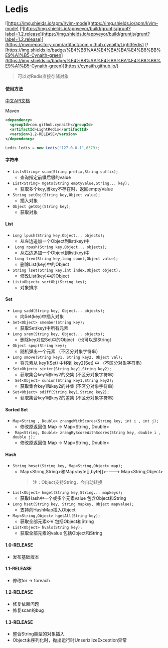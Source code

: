 # Ledis
![https://img.shields.io/apm/l/vim-mode](https://img.shields.io/apm/l/vim-mode)
[![https://img.shields.io/appveyor/build/gruntjs/grunt?label=1.2.release](https://img.shields.io/appveyor/build/gruntjs/grunt?label=1.2.release)](https://mvnrepository.com/artifact/com.github.cynaith/LightRedis)
[![https://img.shields.io/badge/%E4%B8%AA%E4%BA%BA%E4%B8%BB%E9%A1%B5-Cynaith-green](https://img.shields.io/badge/%E4%B8%AA%E4%BA%BA%E4%B8%BB%E9%A1%B5-Cynaith-green)](https://cynaith.github.io/)
> 可以对Redis直接存储对象

#### 使用方法 

[中文API文档]( https://apidoc.gitee.com/Cynaith/Ledis)

Maven
```xml
<dependency>
  <groupId>com.github.cynaith</groupId>
  <artifactId>LightRedis</artifactId>
  <version>1.2-RELEASE</version>
</dependency>
```

```java
Ledis ledis = new Ledis("127.0.0.1",6379);
```


#### 字符串
- `List<String> scan(String prefix,String suffix);`
    - 查询指定前缀后缀的value
- `List<String> mgets(String emptyValue,String... key);`
    - 获取多个key,当key不存在时，返回emptyValue
- `String setObj(String key,Object value);`
    - 插入对象
- `Object getObj(String key);`
    - 获取对象

#### List
- `Long lpush(String key,Object... objects);`
    - 从左边追加一个Object到list(key)中
- ` Long rpush(String key,Object... objects);`
    - 从右边追加一个Object到list(key)中
- ` Long lrem(String key,long count,Object value);`
    - 删除List(key)中的Object
- `String lset(String key,int index,Object object);`
    - 修改List(key)中的Object
- `List<Object> sortObj(String key);`
    - 对象排序
#### Set
- `Long sadd(String key, Object... objects);`
    - 向Set(key)中插入对象
- `Set<Object> smember(String key);`
    - 获取Set(key)中所有元素 
- `Long srem(String key, Object... objects);`
    - 删除key对应Set中的Object （也可以是String）
- `Object spop(String key);`
    - 随机弹出一个元素 （不区分对象字符串）
- `Long smove(String key1, String key2, Object val);`
    - 将元素从 key1(Set) 中移到 key2(Set) 中 （不区分对象字符串）
- `Set<Object> sinter(String key1,String key2);`
    - 获取集合key1和key2的交集 (不区分对象字符串)
- ` Set<Object> sunion(String key1,String key2);`
    - 获取集合key1和key2的并集 (不区分对象字符串)
- `Set<Object> sdiff(String key1,String key2);`
    - 获取集合key1和key2的差集 (不区分对象字符串)
#### Sorted Set
- `Map<String , Double> zrangeWithScores(String key, int i , int j);`
    - 修改原返回值 Map<Tuple> -> Map<String , Double>
- ` Map<String, Double> zrangByScoreWithScores(String key, double i , double j);`
    - 修改原返回值 Map<Tuple> -> Map<String , Double>
#### Hash
- `String hmset(String key, Map<String,Object> map);`
    - Map<String,String>和Map<byte[],byte[]>----> Map<String,Object>
        > 注：Object支持String，会自动转换
- `List<Object> hmget(String key,String... mapkeys);`
    - 获取Hash中一个或多个元素value 包含Object和String
- `Long hset(String key, String mapkey, Object mapvalue);`
    - 支持向HashMap插入Object
- `Map<String,Object> hgetAll(String key);`
    - 获取全部元素k-V 包括Object和String
- `List<Object> hvals(String key);`
    - 获取全部元素的value 包括Object和String



#### 1.0-RELEASE
- 发布基础版本
#### 1.1-RELEASE
- 修改for -> foreach
#### 1.2-RELEASE
- 修复依赖问题
- 修复scan的bug
#### 1.3-RELEASE
- 整合String类型的对象插入
- Object未序列化时，抛出运行时UnserizlizeException异常